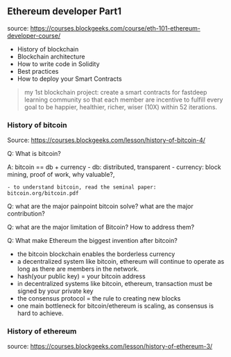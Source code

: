 
## Ethereum developer Part1
source: https://courses.blockgeeks.com/course/eth-101-ethereum-developer-course/

- History of blockchain
- Blockchain architecture
- How to write code in Solidity
- Best practices
- How to deploy your Smart Contracts

>  my 1st blockchain project: create a smart contracts for fastdeep learning community so that each member are incentive to fulfill every goal to be happier, healthier, richer, wiser (10X)  within 52 iterations.


### History of bitcoin
Source: https://courses.blockgeeks.com/lesson/history-of-bitcoin-4/

Q: What is bitcoin?

A: bitcoin == db + currency
        - db: distributed, transparent
        - currency: block mining, proof of work, why valuable?,
    
    - to understand bitcoin, read the seminal paper: bitcoin.org/bitcoin.pdf
    
Q: what are the major painpoint bitcoin solve? what are the major contribution?
    
Q: what are the major limitation of Bitcoin? How to address them?
    
Q: What make Ethereum the biggest invention after bitcoin?
    
- the bitcoin blockchain enables the borderless currency
- a decentralized system like bitcoin, ethereum will continue to operate as long as there are members in the network.
- hash(your public key) = your bitcoin address
- in decentralized systems like bitcoin, ethereum, transaction must be signed by your private key
- the consensus protocol = the rule to creating new blocks
- one main bottleneck for bitcoin/ethereum is scaling, as consensus is hard to achieve.

### History of ethereum
source: https://courses.blockgeeks.com/lesson/history-of-ethereum-3/
